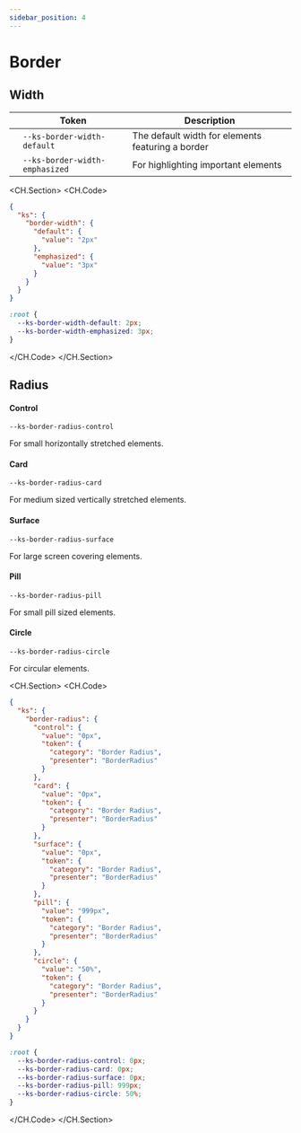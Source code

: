 ```yaml
---
sidebar_position: 4
---
```


# Border

## Width

|                                                          | Token                          | Description                                       |
| -------------------------------------------------------- | ------------------------------ | ------------------------------------------------- |
| <div className="border-preview border-default"></div>    | `--ks-border-width-default`    | The default width for elements featuring a border |
| <div className="border-preview border-emphasized"></div> | `--ks-border-width-emphasized` | For highlighting important elements               |

<CH.Section>
<CH.Code>

```json border.json
{
  "ks": {
    "border-width": {
      "default": {
        "value": "2px"
      },
      "emphasized": {
        "value": "3px"
      }
    }
  }
}
```

```css tokens.css
:root {
  --ks-border-width-default: 2px;
  --ks-border-width-emphasized: 3px;
}
```

</CH.Code>
</CH.Section>

## Radius

#### Control

`--ks-border-radius-control`

<div className="border-radius-preview border-radius-control"></div>

For small horizontally stretched elements.

#### Card

`--ks-border-radius-card`

<div className="border-radius-preview border-radius-card"></div>

For medium sized vertically stretched elements.

#### Surface

`--ks-border-radius-surface`

<div className="border-radius-preview border-radius-surface"></div>

For large screen covering elements.

#### Pill

`--ks-border-radius-pill`

<div className="border-radius-preview border-radius-pill"></div>

For small pill sized elements.

#### Circle

`--ks-border-radius-circle`

<div className="border-radius-preview border-radius-circle"></div>

For circular elements.

<CH.Section>
<CH.Code>

```json border.json
{
  "ks": {
    "border-radius": {
      "control": {
        "value": "0px",
        "token": {
          "category": "Border Radius",
          "presenter": "BorderRadius"
        }
      },
      "card": {
        "value": "0px",
        "token": {
          "category": "Border Radius",
          "presenter": "BorderRadius"
        }
      },
      "surface": {
        "value": "0px",
        "token": {
          "category": "Border Radius",
          "presenter": "BorderRadius"
        }
      },
      "pill": {
        "value": "999px",
        "token": {
          "category": "Border Radius",
          "presenter": "BorderRadius"
        }
      },
      "circle": {
        "value": "50%",
        "token": {
          "category": "Border Radius",
          "presenter": "BorderRadius"
        }
      }
    }
  }
}
```

```css tokens.css
:root {
  --ks-border-radius-control: 0px;
  --ks-border-radius-card: 0px;
  --ks-border-radius-surface: 0px;
  --ks-border-radius-pill: 999px;
  --ks-border-radius-circle: 50%;
}
```

</CH.Code>
</CH.Section>

###
